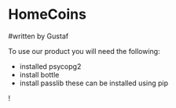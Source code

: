 # HomeCoins

#written by Gustaf

To use our product you will need the following:
- installed psycopg2
- install bottle
- install passlib 
these can be installed using pip


!